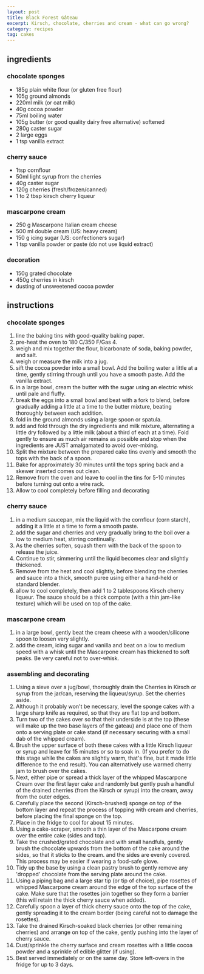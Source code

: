 ```yaml
---
layout: post
title: Black Forest Gâteau
excerpt: Kirsch, chocolate, cherries and cream - what can go wrong?
category: recipes
tag: cakes
---
```


ingredients
-----------

### chocolate sponges

* 185g plain white flour (or gluten free flour)
* 105g ground almonds
* 220ml milk (or oat milk)
* 40g cocoa powder
* 75ml boiling water
* 105g butter (or good quality dairy free alternative) softened
* 280g caster sugar
* 2 large eggs
* 1 tsp vanilla extract

### cherry sauce

* 1tsp cornflour
* 50ml light syrup from the cherries
* 40g caster sugar
* 120g cherries (fresh/frozen/canned)
* 1 to 2 tbsp kirsch cherry liqueur

### mascarpone cream

* 250 g Mascarpone Italian cream cheese
* 500 ml double cream (US: heavy cream)
* 150 g icing sugar (US: confectioners sugar)
* 1 tsp vanilla powder or paste (do not use liquid extract)

### decoration

* 150g grated chocolate
* 450g cherries in kirsch
* dusting of unsweetened cocoa powder

instructions
------------

### chocolate sponges

1. line the baking tins with good-quality baking paper.
2. pre-heat the oven to 180 C/350 F/Gas 4.
3. weigh and mix together the flour, bicarbonate of soda, baking powder, and salt.
4. weigh or measure the milk into a jug.
5. sift the cocoa powder into a small bowl. Add the boiling water a little at a time, gently stirring through until you have a smooth paste. Add the vanilla extract.
6. in a large bowl, cream the butter with the sugar using an electric whisk until pale and fluffy.
7. break the eggs into a small bowl and beat with a fork to blend, before gradually adding a little at a time to the butter mixture, beating thoroughly between each addition.
8. fold in the ground almonds using a large spoon or spatula.
9. add and fold through the dry ingredients and milk mixture, alternating a little dry followed by a little milk (about a third of each at a time). Fold gently to ensure as much air remains as possible and stop when the ingredients are JUST amalgamated to avoid over-mixing.
10. Split the mixture between the prepared cake tins evenly and smooth the tops with the back of a spoon.
11. Bake for approximately 30 minutes until the tops spring back and a skewer inserted comes out clean.
12. Remove from the oven and leave to cool in the tins for 5-10 minutes before turning out onto a wire rack.
13. Allow to cool completely before filling and decorating

### cherry sauce

1. in a medium saucepan, mix the liquid with the cornflour (corn starch), adding it a little at a time to form a smooth paste.
2. add the sugar and cherries and very gradually bring to the boil over a low to medium heat, stirring continually.
3. As the cherries soften, squash them with the back of the spoon to release the juice.
4. Continue to stir, simmering until the liquid becomes clear and slightly thickened.
5. Remove from the heat and cool slightly, before blending the cherries and sauce into a thick, smooth puree using either a hand-held or standard blender.
6. allow to cool completely, then add 1 to 2 tablespoons Kirsch cherry liqueur. The sauce should be a thick compote (with a thin jam-like texture) which will be used on top of the cake.

### mascarpone cream

1. in a large bowl, gently beat the cream cheese with a wooden/silicone spoon to loosen very slightly.
2. add the cream, icing sugar and vanilla and beat on a low to medium speed with a whisk until the Mascarpone cream has thickened to soft peaks. Be very careful not to over-whisk.

### assembling and decorating

1. Using a sieve over a jug/bowl, thoroughly drain the Cherries in Kirsch or syrup from the jar/can, reserving the liqueur/syrup. Set the cherries aside.
2. Although it probably won't be necessary, level the sponge cakes with a large sharp knife as required, so that they are flat top and bottom.
3. Turn two of the cakes over so that their underside is at the top (these will make up the two base layers of the gateau) and place one of them onto a serving plate or cake stand (if necessary securing with a small dab of the whipped cream).
4. Brush the upper surface of both these cakes with a little Kirsch liqueur or syrup and leave for 15 minutes or so to soak in. (If you prefer to do this stage while the cakes are slightly warm, that's fine, but it made little difference to the end result). You can alternatively use warmed cherry jam to brush over the cakes.
5. Next, either pipe or spread a thick layer of the whipped Mascarpone Cream over the first layer cake and randomly but gently push a handful of the drained cherries (from the Kirsch or syrup) into the cream, away from the outer edges.
6. Carefully place the second (Kirsch-brushed) sponge on top of the bottom layer and repeat the process of topping with cream and cherries, before placing the final sponge on the top.
7. Place in the fridge to cool for about 15 minutes.
8. Using a cake-scraper, smooth a thin layer of the Mascarpone cream over the entire cake (sides and top).
9. Take the crushed/grated chocolate and with small handfuls, gently brush the chocolate upwards from the bottom of the cake around the sides, so that it sticks to the cream. and the sides are evenly covered. This process may be easier if wearing a food-safe glove.
10. Tidy up the base by using a clean pastry brush to gently remove any 'dropped' chocolate from the serving plate around the cake.
11. Using a piping bag and a large star tip (or tip of choice), pipe rosettes of whipped Mascarpone cream around the edge of the top surface of the cake. Make sure that the rosettes join together so they form a barrier (this will retain the thick cherry sauce when added).
12. Carefully spoon a layer of thick cherry sauce onto the top of the cake, gently spreading it to the cream border (being careful not to damage the rosettes).
13. Take the drained Kirsch-soaked black cherries (or other remaining cherries) and arrange on top of the cake, gently pushing into the layer of cherry sauce.
14. Dust/sprinkle the cherry surface and cream rosettes with a little cocoa powder and a sprinkle of edible glitter (if using).
15. Best served immediately or on the same day. Store left-overs in the fridge for up to 3 days.